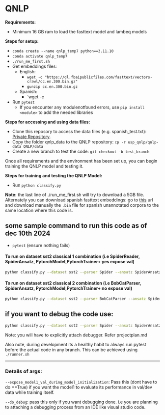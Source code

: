# QNLP
**Requirements:**
- Minimum 16 GB ram to load the fasttext model and lambeq models

**Steps for setup:**

- `conda create --name qnlp_temp7 python==3.11.10`
- `conda activate qnlp_temp7` 
- `./run_me_first.sh`
- Get embeddings files:
  - English:
    - `wget -c "https://dl.fbaipublicfiles.com/fasttext/vectors-crawl/cc.en.300.bin.gz"`
    - `gunzip cc.en.300.bin.gz`
  - Spanish:
    - `wget -c
- Run `pytest`
  - If you encounter any modulenotfound errors, use `pip install <module>` to add the needed libraries 

**Steps for accessing and using data files:**
- Clone this reposory to access the data files (e.g. spanish_test.txt): [Private Repository](https://github.com/bkeej/usp_qnlp/tree/main/qnlp-data).
- Copy the folder qnlp_data to the QNLP repository: `cp -r usp_qnlp/qnlp-data QNLP/data`
- Create a new branch to test the code: `git checkout -b test_branch`

Once all requirements and the environment has been set up, you can begin training the QNLP model and testing it.

**Steps for training and testing the QNLP Model:**
- Run `python classify.py`

**Note:** the last line of ./run_me_first.sh will try to download a 5GB file. Alternately you can download spanish fasttext embeddings: go to [this](https://github.com/dccuchile/spanish-word-embeddings?tab=readme-ov-file#fasttext-embeddings-from-suc) url and download manually the `.bin` file for spanish unannotated corpora to the same location where this code is.

## some sample command to run this code as of dec 10th 2024

- `pytest` (ensure nothing fails)

#### To run on dataset sst2 classical 1 combination (i.e SpiderReader, SpiderAnsatz, PytorchModel,PytorchTrainer+ yes expose val)

```bash
python classify.py --dataset sst2 --parser Spider --ansatz SpiderAnsatz --model14type PytorchModel --trainer PytorchTrainer --epochs_train_model1 7 --no_of_training_data_points_to_use 20 --no_of_val_data_points_to_use 10 --expose_model1_val_during_model_initialization --max_tokens_per_sent 10
```



#### To run on dataset sst2 classical 2 combination (i.e BobCatParser, SpiderAnsatz, PytorchModel,PytorchTrainer+ no expose val)

```bash
python classify.py --dataset sst2 --parser BobCatParser --ansatz SpiderAnsatz --model14type PytorchModel --trainer PytorchTrainer --epochs_train_model1 7 --no_of_training_data_points_to_use 20 --no_of_val_data_points_to_use 10 --max_tokens_per_sent 10 
```


## if you want to debug the code use:

```bash
python classify.py --dataset sst2 --parser Spider --ansatz SpiderAnsatz --model14type PytorchModel --trainer PytorchTrainer --epochs_train_model1 100 --no_of_training_data_points_to_use 23 --no_of_val_data_points_to_use 1000 --expose_model1_val_during_model_initialization --do_debug
```
Note: you will have to explicitly attach debugger. Refer projectplan.md

Also note, during development its a healthy habit to always run pytest before the actual code in any branch. This can be achieved using 
`./runner.sh`

---
### Details of args:


`--expose_model1_val_during_model_initialization`: Pass this (dont have to do ==True) if you want the model1 to evaluate its performance in val/dev data while training itself. 

`--do_debug`:  pass this only if you want debugging done. i.e you are planning to attaching a debugging process from an IDE like visual studio code.



